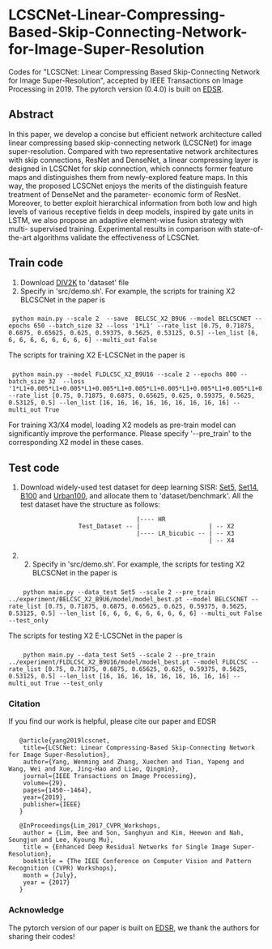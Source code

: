 # LCSCNet-Linear-Compressing-Based-Skip-Connecting-Network-for-Image-Super-Resolution
Codes for "LCSCNet: Linear Compressing Based Skip-Connecting Network for Image Super-Resolution", accepted by IEEE Transactions on Image Processing in 2019. The pytorch version (0.4.0) is built on [EDSR](https://github.com/LimBee/NTIRE2017). 
## Abstract
In this paper, we develop a concise but efficient network architecture called linear compressing based skip-connecting network (LCSCNet) for image super-resolution. Compared with two representative network architectures with skip connections, ResNet and DenseNet, a linear compressing layer is designed in LCSCNet for skip connection, which connects former feature maps and distinguishes them from newly-explored feature maps. In this way, the proposed LCSCNet enjoys the merits of the distinguish feature treatment of DenseNet and the parameter- economic form of ResNet. Moreover, to better exploit hierarchical information from both low and high levels of various receptive fields in deep models, inspired by gate units in LSTM, we also propose an adaptive element-wise fusion strategy with multi- supervised training. Experimental results in comparison with state-of-the-art algorithms validate the effectiveness of LCSCNet.
## Train code
1. Download [DIV2K](https://data.vision.ee.ethz.ch/cvl/DIV2K/) to 'dataset' file
2. Specify in 'src/demo.sh'. 
       For example, the scripts for training X2 BLCSCNet in the paper is 
### 
     python main.py --scale 2  --save  BELCSC_X2_B9U6 --model BELCSCNET --epochs 650 --batch_size 32 --loss '1*L1' --rate_list [0.75, 0.71875, 0.6875, 0.65625, 0.625, 0.59375, 0.5625, 0.53125, 0.5] --len_list [6, 6, 6, 6, 6, 6, 6, 6, 6] --multi_out False
The scripts for training X2 E-LCSCNet in the paper is 
### 
     python main.py --model FLDLCSC_X2_B9U16 --scale 2 --epochs 800 --batch_size 32  --loss '1*L1+0.005*L1+0.005*L1+0.005*L1+0.005*L1+0.005*L1+0.005*L1+0.005*L1+0.005*L1+0.005*L1' --rate_list [0.75, 0.71875, 0.6875, 0.65625, 0.625, 0.59375, 0.5625, 0.53125, 0.5] --len_list [16, 16, 16, 16, 16, 16, 16, 16, 16] --multi_out True 
For training X3/X4 model, loading X2 models as pre-train model can significantly improve the performance. Please specify '--pre_train' to the corresponding X2 model in these cases. 

## Test code 
1. Download widely-used test dataset for deep learning SISR: [Set5](http://people.rennes.inria.fr/Aline.Roumy/results/SR_BMVC12.html), [Set14](https://sites.google.com/site/romanzeyde/research-interests), [B100](https://www2.eecs.berkeley.edu/Research/Projects/CS/vision/bsds/) and [Urban100](https://sites.google.com/site/jbhuang0604/publications/struct_sr), and allocate them to 'dataset/benchmark'. All the test dataset have the structure as follows: 

                                       |---- HR 
                       Test_Dataset -- |                   | -- X2   
                                       |---- LR_bicubic -- | -- X3
                                                           | -- X4
2. 2. Specify in 'src/demo.sh'. 
       For example, the scripts for testing X2 BLCSCNet in the paper is 
###      
        python main.py --data_test Set5 --scale 2 --pre_train ../experiment/BELCSC_X2_B9U6/model/model_best.pt --model BELCSCNET --rate_list [0.75, 0.71875, 0.6875, 0.65625, 0.625, 0.59375, 0.5625, 0.53125, 0.5] --len_list [6, 6, 6, 6, 6, 6, 6, 6, 6] --multi_out False --test_only
The scripts for testing X2 E-LCSCNet in the paper is 
###
        python main.py --data_test Set5 --scale 2 --pre_train ../experiment/FLDLCSC_X2_B9U16/model/model_best.pt --model FLDLCSC --rate_list [0.75, 0.71875, 0.6875, 0.65625, 0.625, 0.59375, 0.5625, 0.53125, 0.5] --len_list [16, 16, 16, 16, 16, 16, 16, 16, 16] --multi_out True --test_only        
        
### Citation
If you find our work is helpful, please cite our paper and EDSR
###
       @article{yang2019lcscnet,
        title={LCSCNet: Linear Compressing-Based Skip-Connecting Network for Image Super-Resolution},
        author={Yang, Wenming and Zhang, Xuechen and Tian, Yapeng and Wang, Wei and Xue, Jing-Hao and Liao, Qingmin},
        journal={IEEE Transactions on Image Processing},
        volume={29},
        pages={1450--1464},
        year={2019},
        publisher={IEEE}
       }
       
       @InProceedings{Lim_2017_CVPR_Workshops,
        author = {Lim, Bee and Son, Sanghyun and Kim, Heewon and Nah, Seungjun and Lee, Kyoung Mu},
        title = {Enhanced Deep Residual Networks for Single Image Super-Resolution},
        booktitle = {The IEEE Conference on Computer Vision and Pattern Recognition (CVPR) Workshops},
        month = {July},
        year = {2017}
       }

### Acknowledge
The pytorch version of our paper is built on [EDSR](https://github.com/LimBee/NTIRE2017), we thank the authors for sharing their codes!
